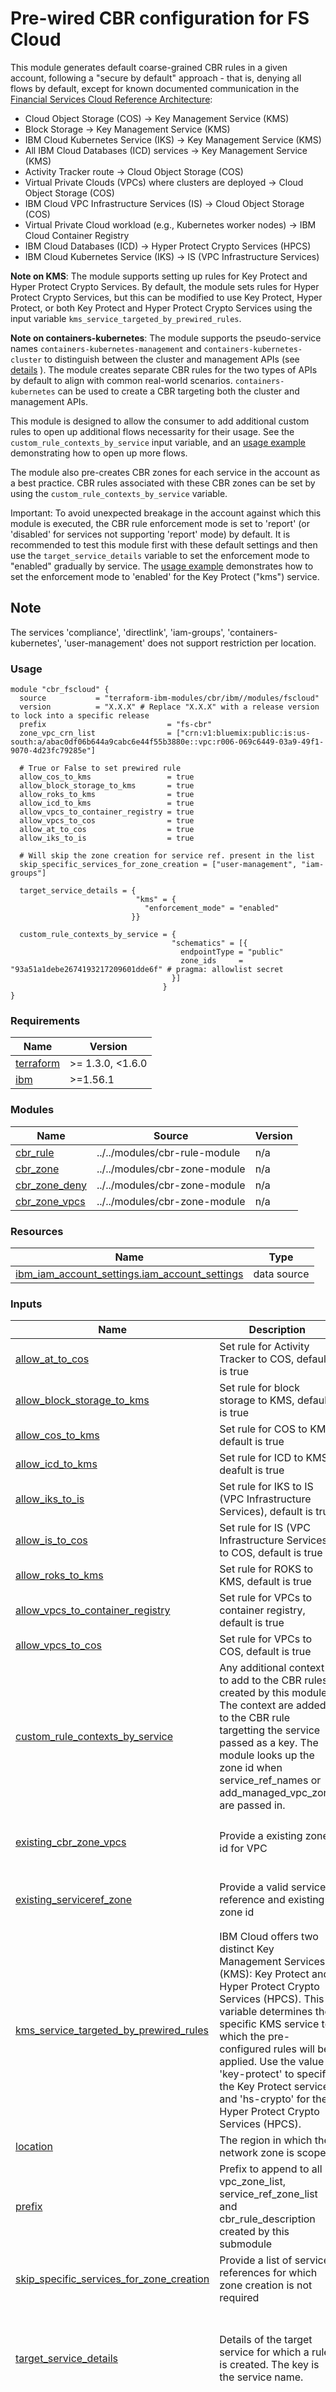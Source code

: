 # Pre-wired CBR configuration for FS Cloud

This module generates default coarse-grained CBR rules in a given account, following a "secure by default" approach - that is, denying all flows by default, except for known documented communication in the [Financial Services Cloud Reference Architecture](https://cloud.ibm.com/docs/framework-financial-services?topic=framework-financial-services-vpc-architecture-about):
- Cloud Object Storage (COS) -> Key Management Service (KMS)
- Block Storage -> Key Management Service (KMS)
- IBM Cloud Kubernetes Service (IKS) -> Key Management Service (KMS)
- All IBM Cloud Databases (ICD) services -> Key Management Service (KMS)
- Activity Tracker route -> Cloud Object Storage (COS)
- Virtual Private Clouds (VPCs) where clusters are deployed -> Cloud Object Storage (COS)
- IBM Cloud VPC Infrastructure Services (IS) -> Cloud Object Storage (COS)
- Virtual Private Cloud workload (e.g., Kubernetes worker nodes) -> IBM Cloud Container Registry
- IBM Cloud Databases (ICD) -> Hyper Protect Crypto Services (HPCS)
- IBM Cloud Kubernetes Service (IKS) -> IS (VPC Infrastructure Services)


**Note on KMS**: The module supports setting up rules for Key Protect and Hyper Protect Crypto Services. By default, the module sets rules for Hyper Protect Crypto Services, but this can be modified to use Key Protect, Hyper Protect, or both Key Protect and Hyper Protect Crypto Services using the input variable `kms_service_targeted_by_prewired_rules`.

**Note on containers-kubernetes**: The module supports the pseudo-service names `containers-kubernetes-management` and `containers-kubernetes-cluster` to distinguish between the cluster and management APIs (see [details](https://cloud.ibm.com/docs/containers?topic=containers-cbr&interface=ui#protect-api-types-cbr) ). The module creates separate CBR rules for the two types of APIs by default to align with common real-world scenarios. `containers-kubernetes` can be used to create a CBR targeting both the cluster and management APIs.

This module is designed to allow the consumer to add additional custom rules to open up additional flows necessarity for their usage. See the `custom_rule_contexts_by_service` input variable, and an [usage example](../../examples/fscloud/) demonstrating how to open up more flows.

The module also pre-creates CBR zones for each service in the account as a best practice. CBR rules associated with these CBR zones can be set by using the `custom_rule_contexts_by_service` variable.

Important: To avoid unexpected breakage in the account against which this module is executed, the CBR rule enforcement mode is set to 'report' (or 'disabled' for services not supporting 'report' mode) by default. It is recommended to test this module first with these default settings and then use the `target_service_details` variable to set the enforcement mode to "enabled" gradually by service. The [usage example](../../examples/fscloud/) demonstrates how to set the enforcement mode to 'enabled' for the Key Protect ("kms") service.

## Note
The services 'compliance', 'directlink', 'iam-groups', 'containers-kubernetes', 'user-management' does not support restriction per location.

### Usage

```hcl
module "cbr_fscloud" {
  source           = "terraform-ibm-modules/cbr/ibm//modules/fscloud"
  version          = "X.X.X" # Replace "X.X.X" with a release version to lock into a specific release
  prefix                           = "fs-cbr"
  zone_vpc_crn_list                = ["crn:v1:bluemix:public:is:us-south:a/abac0df06b644a9cabc6e44f55b3880e::vpc:r006-069c6449-03a9-49f1-9070-4d23fc79285e"]

  # True or False to set prewired rule
  allow_cos_to_kms                 = true
  allow_block_storage_to_kms       = true
  allow_roks_to_kms                = true
  allow_icd_to_kms                 = true
  allow_vpcs_to_container_registry = true
  allow_vpcs_to_cos                = true
  allow_at_to_cos                  = true
  allow_iks_to_is                  = true

  # Will skip the zone creation for service ref. present in the list
  skip_specific_services_for_zone_creation = ["user-management", "iam-groups"]

  target_service_details = {
                            "kms" = {
                              "enforcement_mode" = "enabled"
                           }}

  custom_rule_contexts_by_service = {
                                    "schematics" = [{
                                      endpointType = "public"
                                      zone_ids     = "93a51a1debe2674193217209601dde6f" # pragma: allowlist secret
                                    }]
                                  }
}
```

<!-- BEGINNING OF PRE-COMMIT-TERRAFORM DOCS HOOK -->
### Requirements

| Name | Version |
|------|---------|
| <a name="requirement_terraform"></a> [terraform](#requirement\_terraform) | >= 1.3.0, <1.6.0 |
| <a name="requirement_ibm"></a> [ibm](#requirement\_ibm) | >=1.56.1 |

### Modules

| Name | Source | Version |
|------|--------|---------|
| <a name="module_cbr_rule"></a> [cbr\_rule](#module\_cbr\_rule) | ../../modules/cbr-rule-module | n/a |
| <a name="module_cbr_zone"></a> [cbr\_zone](#module\_cbr\_zone) | ../../modules/cbr-zone-module | n/a |
| <a name="module_cbr_zone_deny"></a> [cbr\_zone\_deny](#module\_cbr\_zone\_deny) | ../../modules/cbr-zone-module | n/a |
| <a name="module_cbr_zone_vpcs"></a> [cbr\_zone\_vpcs](#module\_cbr\_zone\_vpcs) | ../../modules/cbr-zone-module | n/a |

### Resources

| Name | Type |
|------|------|
| [ibm_iam_account_settings.iam_account_settings](https://registry.terraform.io/providers/IBM-Cloud/ibm/latest/docs/data-sources/iam_account_settings) | data source |

### Inputs

| Name | Description | Type | Default | Required |
|------|-------------|------|---------|:--------:|
| <a name="input_allow_at_to_cos"></a> [allow\_at\_to\_cos](#input\_allow\_at\_to\_cos) | Set rule for Activity Tracker to COS, default is true | `bool` | `true` | no |
| <a name="input_allow_block_storage_to_kms"></a> [allow\_block\_storage\_to\_kms](#input\_allow\_block\_storage\_to\_kms) | Set rule for block storage to KMS, default is true | `bool` | `true` | no |
| <a name="input_allow_cos_to_kms"></a> [allow\_cos\_to\_kms](#input\_allow\_cos\_to\_kms) | Set rule for COS to KMS, default is true | `bool` | `true` | no |
| <a name="input_allow_icd_to_kms"></a> [allow\_icd\_to\_kms](#input\_allow\_icd\_to\_kms) | Set rule for ICD to KMS, deafult is true | `bool` | `true` | no |
| <a name="input_allow_iks_to_is"></a> [allow\_iks\_to\_is](#input\_allow\_iks\_to\_is) | Set rule for IKS to IS (VPC Infrastructure Services), default is true | `bool` | `true` | no |
| <a name="input_allow_is_to_cos"></a> [allow\_is\_to\_cos](#input\_allow\_is\_to\_cos) | Set rule for IS (VPC Infrastructure Services) to COS, default is true | `bool` | `true` | no |
| <a name="input_allow_roks_to_kms"></a> [allow\_roks\_to\_kms](#input\_allow\_roks\_to\_kms) | Set rule for ROKS to KMS, default is true | `bool` | `true` | no |
| <a name="input_allow_vpcs_to_container_registry"></a> [allow\_vpcs\_to\_container\_registry](#input\_allow\_vpcs\_to\_container\_registry) | Set rule for VPCs to container registry, default is true | `bool` | `true` | no |
| <a name="input_allow_vpcs_to_cos"></a> [allow\_vpcs\_to\_cos](#input\_allow\_vpcs\_to\_cos) | Set rule for VPCs to COS, default is true | `bool` | `true` | no |
| <a name="input_custom_rule_contexts_by_service"></a> [custom\_rule\_contexts\_by\_service](#input\_custom\_rule\_contexts\_by\_service) | Any additional context to add to the CBR rules created by this module. The context are added to the CBR rule targetting the service passed as a key. The module looks up the zone id when service\_ref\_names or add\_managed\_vpc\_zone are passed in. | <pre>map(list(object(<br>    {<br>      endpointType = string # "private, public or direct"<br><br>      # Service-name (module lookup for existing network zone) and/or CBR zone id<br>      service_ref_names    = optional(list(string), [])<br>      add_managed_vpc_zone = optional(bool, false)<br>      zone_ids             = optional(list(string), [])<br>  })))</pre> | `{}` | no |
| <a name="input_existing_cbr_zone_vpcs"></a> [existing\_cbr\_zone\_vpcs](#input\_existing\_cbr\_zone\_vpcs) | Provide a existing zone id for VPC | <pre>object(<br>    {<br>      zone_id = string<br>  })</pre> | `null` | no |
| <a name="input_existing_serviceref_zone"></a> [existing\_serviceref\_zone](#input\_existing\_serviceref\_zone) | Provide a valid service reference and existing zone id | <pre>map(object(<br>    {<br>      zone_id = string<br>  }))</pre> | `{}` | no |
| <a name="input_kms_service_targeted_by_prewired_rules"></a> [kms\_service\_targeted\_by\_prewired\_rules](#input\_kms\_service\_targeted\_by\_prewired\_rules) | IBM Cloud offers two distinct Key Management Services (KMS): Key Protect and Hyper Protect Crypto Services (HPCS). This variable determines the specific KMS service to which the pre-configured rules will be applied. Use the value 'key-protect' to specify the Key Protect service, and 'hs-crypto' for the Hyper Protect Crypto Services (HPCS). | `list(string)` | <pre>[<br>  "hs-crypto"<br>]</pre> | no |
| <a name="input_location"></a> [location](#input\_location) | The region in which the network zone is scoped | `string` | `null` | no |
| <a name="input_prefix"></a> [prefix](#input\_prefix) | Prefix to append to all vpc\_zone\_list, service\_ref\_zone\_list and cbr\_rule\_description created by this submodule | `string` | n/a | yes |
| <a name="input_skip_specific_services_for_zone_creation"></a> [skip\_specific\_services\_for\_zone\_creation](#input\_skip\_specific\_services\_for\_zone\_creation) | Provide a list of service references for which zone creation is not required | `list(string)` | `[]` | no |
| <a name="input_target_service_details"></a> [target\_service\_details](#input\_target\_service\_details) | Details of the target service for which a rule is created. The key is the service name. | <pre>map(object({<br>    description      = optional(string)<br>    target_rg        = optional(string)<br>    instance_id      = optional(string)<br>    enforcement_mode = string<br>    tags             = optional(list(string))<br>  }))</pre> | `{}` | no |
| <a name="input_zone_service_ref_list"></a> [zone\_service\_ref\_list](#input\_zone\_service\_ref\_list) | (Optional) Customized name of the zone for the service reference. If not provided, default zone name with the prefix will be created. | <pre>object({<br>    cloud-object-storage        = optional(string)<br>    codeengine                  = optional(string)<br>    containers-kubernetes       = optional(string)<br>    databases-for-cassandra     = optional(string)<br>    databases-for-elasticsearch = optional(string)<br>    databases-for-enterprisedb  = optional(string)<br>    databases-for-etcd          = optional(string)<br>    databases-for-mongodb       = optional(string)<br>    databases-for-mysql         = optional(string)<br>    databases-for-postgresql    = optional(string)<br>    databases-for-redis         = optional(string)<br>    directlink                  = optional(string)<br>    iam-groups                  = optional(string)<br>    is                          = optional(string)<br>    messagehub                  = optional(string)<br>    messages-for-rabbitmq       = optional(string)<br>    schematics                  = optional(string)<br>    secrets-manager             = optional(string)<br>    server-protect              = optional(string)<br>    user-management             = optional(string)<br>    apprapp                     = optional(string)<br>    compliance                  = optional(string)<br>    event-notifications         = optional(string)<br>    logdna                      = optional(string)<br>    logdnaat                    = optional(string)<br>  })</pre> | <pre>{<br>  "apprapp": null,<br>  "cloud-object-storage": null,<br>  "codeengine": null,<br>  "compliance": null,<br>  "containers-kubernetes": null,<br>  "databases-for-cassandra": null,<br>  "databases-for-elasticsearch": null,<br>  "databases-for-enterprisedb": null,<br>  "databases-for-etcd": null,<br>  "databases-for-mongodb": null,<br>  "databases-for-mysql": null,<br>  "databases-for-postgresql": null,<br>  "databases-for-redis": null,<br>  "directlink": null,<br>  "event-notifications": null,<br>  "iam-groups": null,<br>  "is": null,<br>  "logdna": null,<br>  "logdnaat": null,<br>  "messagehub": null,<br>  "messages-for-rabbitmq": null,<br>  "schematics": null,<br>  "secrets-manager": null,<br>  "server-protect": null,<br>  "user-management": null<br>}</pre> | no |
| <a name="input_zone_vpc_crn_list"></a> [zone\_vpc\_crn\_list](#input\_zone\_vpc\_crn\_list) | (List) VPC CRN for the zones | `list(string)` | n/a | yes |

### Outputs

| Name | Description |
|------|-------------|
| <a name="output_account_id"></a> [account\_id](#output\_account\_id) | Account ID |
| <a name="output_map_service_ref_name_zoneid"></a> [map\_service\_ref\_name\_zoneid](#output\_map\_service\_ref\_name\_zoneid) | Map of service reference and zone ids |
| <a name="output_map_target_service_rule_ids"></a> [map\_target\_service\_rule\_ids](#output\_map\_target\_service\_rule\_ids) | Map of target service and rule ids |
| <a name="output_map_vpc_zoneid"></a> [map\_vpc\_zoneid](#output\_map\_vpc\_zoneid) | Map of VPC and zone ids |
<!-- END OF PRE-COMMIT-TERRAFORM DOCS HOOK -->
